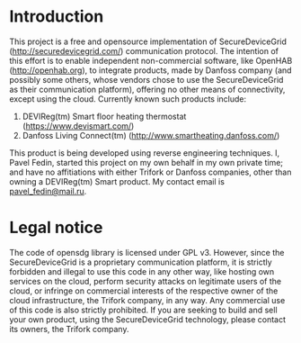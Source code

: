 # Introduction

This project is a free and opensource implementation of SecureDeviceGrid
(http://securedevicegrid.com/) communication protocol. The intention of this
effort is to enable independent non-commercial software, like OpenHAB
(http://openhab.org), to integrate products, made by Danfoss company (and
possibly some others, whose vendors chose to use the SecureDeviceGrid as their
communication platform), offering no other means of connectivity, except using
the cloud. Currently known such products include:

1. DEVIReg(tm) Smart floor heating thermostat (https://www.devismart.com/)
2. Danfoss Living Connect(tm) (http://www.smartheating.danfoss.com/)

This product is being developed using reverse engineering techniques. I, Pavel
Fedin, started this project on my own behalf in my own private time; and have
no affitiations with either Trifork or Danfoss companies, other than owning
a DEVIReg(tm) Smart product. My contact email is pavel_fedin@mail.ru.

# Legal notice

The code of opensdg library is licensed under GPL v3. However, since the
SecureDeviceGrid is a proprietary communication platform, it is strictly
forbidden and illegal to use this code in any other way, like hosting own
services on the cloud, perform security attacks on legitimate users of the
cloud, or infringe on commercial interests of the respective owner of the cloud
infrastructure, the Trifork company, in any way. Any commercial use of this code
is also strictly prohibited. If you are seeking to build and sell your own
product, using the SecureDeviceGrid technology, please contact its owners, the
Trifork company.
